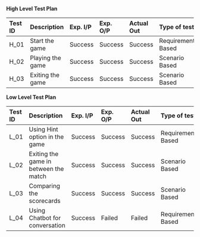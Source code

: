 ﻿**High Level Test Plan**

|**Test ID**|**Description**|**Exp. I/P**|**Exp. O/P**|**Actual Out**|**Type of test**|
| :- | :- | :- | :- | :- | :- |
|H\_01|Start the game |Success|Success|Success|Requirement Based|
|H\_02|Playing the game |Success|Success|Success|Scenario Based|
|H\_03|Exiting the game|Success|Success|Success|Scenario Based|

**Low Level Test Plan**

|**Test ID**|**Description**|**Exp. I/P**|**Exp. O/P**|**Actual Out**|**Type of test**|
| :- | :- | :- | :- | :- | :- |
|L\_01|Using Hint option in the game|Success|Success|Success|Requirement Based|
|L\_02|Exiting the game in between the match|Success|Success|Success|Scenario Based|
|L\_03|Comparing the scorecards|Success|Success|Success|Scenario Based|
|L\_04|Using Chatbot for conversation|Success|Failed|Failed|Requirement Based|









